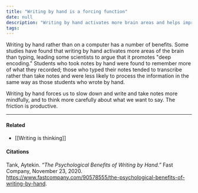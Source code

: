 ```yaml
---
title: "Writing by hand is a forcing function"
date: null
description: "Writing by hand activates more brain areas and helps improve memory and understanding compared to typing, making note-taking more mindful and effective for learning."
tags:
---
```


Writing by hand rather than on a computer has a number of benefits. Some studies have found that writing by hand activates more areas of the brain than typing, leading some scientists to argue that it promotes "deep encoding." Students who took notes by hand were found to remember more of what they recorded; those who typed their notes tended to transcribe rather than take notes and were less likely to process the information in the same way as those students who wrote by hand.

Writing by hand forces us to slow down and write and take notes more mindfully, and to think more carefully about what we want to say. The friction is productive.

---

#### Related

- [[Writing is thinking]]

#### Citations

Tank, Aytekin. _“The Psychological Benefits of Writing by Hand.”_ Fast Company, November 23, 2020. https://www.fastcompany.com/90578555/the-psychological-benefits-of-writing-by-hand.
